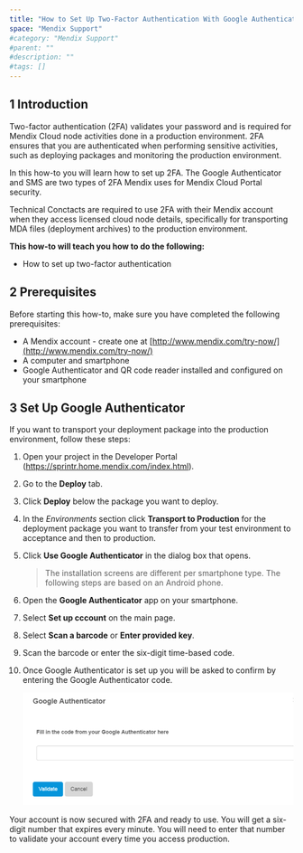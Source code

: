```yaml
---
title: "How to Set Up Two-Factor Authentication With Google Authenticator"
space: "Mendix Support"
#category: "Mendix Support"
#parent: ""
#description: ""
#tags: []
---
```


## 1 Introduction
Two-factor authentication (2FA) validates your password and is required for Mendix Cloud node activities done in a production environment. 2FA ensures that you are authenticated when performing sensitive activities, such as deploying packages and monitoring the production environment.

In this how-to you will learn how to set up 2FA. The Google Authenticator and SMS are two types of 2FA Mendix uses for Mendix Cloud Portal security.

Technical Conctacts are required to use 2FA with their Mendix account when they access licensed cloud node details, specifically for transporting MDA files (deployment archives) to the production environment.

**This how-to will teach you how to do the following:**

*   How to set up two-factor authentication

## 2 Prerequisites

Before starting this how-to, make sure you have completed the following prerequisites:

*   A Mendix account - create one at [http://www.mendix.com/try-now/](http://www.mendix.com/try-now/)
*   A computer and smartphone
*   Google Authenticator and QR code reader installed and configured on your smartphone

## 3 Set Up Google Authenticator

If you want to transport your deployment package into the production environment, follow these steps:

1.  Open your project in the Developer Portal (https://sprintr.home.mendix.com/index.html).
2.  Go to the **Deploy** tab.
3.  Click **Deploy** below the package you want to deploy.
4.  In the _Environments_ section click **Transport to Production** for the deployment package you want to transfer from your test environment to acceptance and then to production.
5.  Click **Use Google Authenticator** in the dialog box that opens.

    > The installation screens are different per smartphone type. The following steps are based on an Android phone.

6.  Open the **Google Authenticator** app on your smartphone.
7.  Select **Set up cccount** on the main page.
8.  Select **Scan a barcode** or **Enter provided key**.
9.  Scan the barcode or enter the six-digit time-based code.
10. Once Google Authenticator is set up you will be asked to confirm by entering the Google Authenticator code.

    ![](attachments/19956271/20218012.png)

Your account is now secured with 2FA and ready to use. You will get a six-digit number that expires every minute. You will need to enter that number to validate your account every time you access production.
